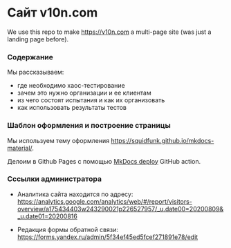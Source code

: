 # Сайт v10n.com

We use this repo to make <https://v10n.com> a multi-page site (was just a landing page before).

### Содержание

Мы рассказываем:

- где необходимо хаос-тестирование
- зачем это нужно организации и ее клиентам
- из чего состоят испытания и как их организовать 
- как использовать результаты тестов


### Шаблон оформления и построение страницы

Мы используем тему оформления <https://squidfunk.github.io/mkdocs-material/>.

Делоим в Github Pages c помощью [MkDocs deploy](https://github.com/marketplace/actions/deploy-mkdocs) GitHub action.

### Сссылки администратора

- Аналитика сайта находится по адресу: <https://analytics.google.com/analytics/web/#/report/visitors-overview/a175434403w243290021p226527957/_u.date00=20200809&_u.date01=20200816>

- Редакция формы обратной связи: <https://forms.yandex.ru/admin/5f34ef45ed5fcef271891e78/edit>


